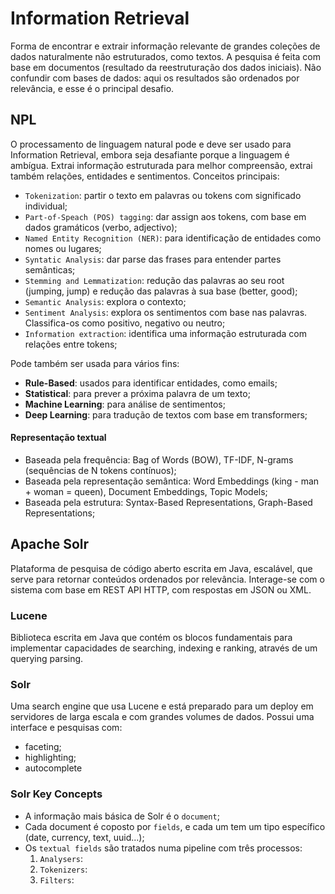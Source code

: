 # Information Retrieval

Forma de encontrar e extrair informação relevante de grandes coleções de dados naturalmente não estruturados, como textos. A pesquisa é feita com base em documentos (resultado da reestruturação dos dados iniciais). Não confundir com bases de dados: aqui os resultados são ordenados por relevância, e esse é o principal desafio.

## NPL

O processamento de linguagem natural pode e deve ser usado para Information Retrieval, embora seja desafiante porque a linguagem é ambígua. Extrai informação estruturada para melhor compreensão, extrai também relações, entidades e sentimentos. Conceitos principais:

- `Tokenization`: partir o texto em palavras ou tokens com significado individual;
- `Part-of-Speach (POS) tagging`: dar assign aos tokens, com base em dados gramáticos (verbo, adjectivo);
- `Named Entity Recognition (NER)`: para identificação de entidades como nomes ou lugares; 
- `Syntatic Analysis`: dar parse das frases para entender partes semânticas;
- `Stemming and Lemmatization`: redução das palavras ao seu root (jumping, jump) e redução das palavras à sua base (better, good);
- `Semantic Analysis`: explora o contexto;
- `Sentiment Analysis`: explora os sentimentos com base nas palavras. Classifica-os como positivo, negativo ou neutro;
- `Information extraction`: identifica uma informação estruturada com relações entre tokens;

Pode também ser usada para vários fins:

- **Rule-Based**: usados para identificar entidades, como emails;
- **Statistical**: para prever a próxima palavra de um texto;
- **Machine Learning**: para análise de sentimentos;
- **Deep Learning**: para tradução de textos com base em transformers;

#### Representação textual

- Baseada pela frequência: Bag of Words (BOW), TF-IDF, N-grams (sequências de N tokens contínuos);
- Baseada pela representação semântica: Word Embeddings (king - man + woman = queen), Document Embeddings, Topic Models;
- Baseada pela estrutura: Syntax-Based Representations, Graph-Based Representations;

## Apache Solr

Plataforma de pesquisa de código aberto escrita em Java, escalável, que serve para retornar conteúdos ordenados por relevância. Interage-se com o sistema com base em REST API HTTP, com respostas em JSON ou XML.

### Lucene

Biblioteca escrita em Java que contém os blocos fundamentais para implementar capacidades de searching, indexing e ranking, através de um querying parsing.

### Solr

Uma search engine que usa Lucene e está preparado para um deploy em servidores de larga escala e com grandes volumes de dados. Possui uma interface e pesquisas com:
- faceting;
- highlighting;
- autocomplete

### Solr Key Concepts

- A informação mais básica de Solr é o `document`;
- Cada document é coposto por `fields`, e cada um tem um tipo específico (date, currency, text, uuid...);
- Os `textual fields` são tratados numa pipeline com três processos:
    1. `Analysers`: 
    2. `Tokenizers`:
    3. `Filters`: